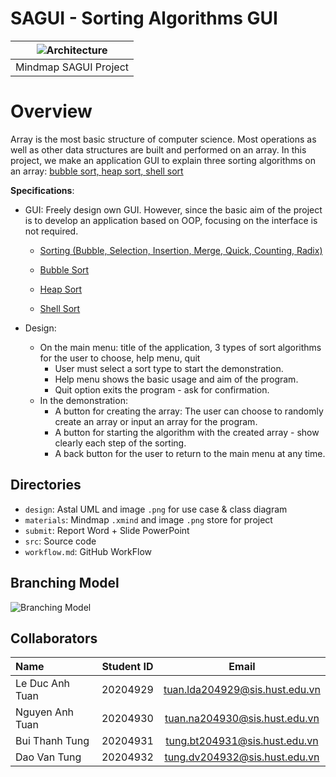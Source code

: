 # SAGUI - Sorting Algorithms GUI
| ![Architecture](https://github.com/tuanlda78202/OOP.DSAI.20212.Team23/blob/main/materials/SAGUI.png) | 
|:--:| 
| Mindmap SAGUI Project|


# Overview
Array is the most basic structure of computer science. Most operations as well as other data structures are built and performed on an array. In this project, we make an application GUI to explain three sorting algorithms on an array: [bubble sort, ](https://www.geeksforgeeks.org/bubble-sort/)[heap sort, ](https://www.geeksforgeeks.org/heap-sort/)[shell sort](https://www.geeksforgeeks.org/shellsort/)

**Specifications**:

- GUI:  Freely design own GUI. However, since the basic aim of the project is to develop an application based on OOP, focusing on the interface is not required.
    
    - [Sorting (Bubble, Selection, Insertion, Merge, Quick, Counting, Radix)](https://visualgo.net/en/sorting)
    
    - [Bubble Sort](https://www.youtube.com/watch?v=nmhjrI-aW5o)
    
    - [Heap Sort](https://www.youtube.com/watch?v=MtQL_ll5KhQ)
    
    - [Shell Sort](https://www.youtube.com/watch?v=SHcPqUe2GZM)
    
- Design:
    - On the main menu: title of the application, 3 types of sort algorithms for the user to choose, help menu, quit
        - User must select a sort type to start the demonstration.
        - Help menu shows the basic usage and aim of the program.
        - Quit option exits the program - ask for confirmation.
    - In the demonstration:
        - A button for creating the array: The user can choose to randomly create an array or input an array for the program.
        - A button for starting the algorithm with the created array - show clearly each step of the sorting.
        - A back button for the user to return to the main menu at any time.
## Directories  
- `design`: Astal UML and image `.png` for use case & class diagram
- `materials`: Mindmap `.xmind` and image `.png` store for project
- `submit`: Report Word + Slide PowerPoint 
- `src`: Source code
- `workflow.md`: GitHub WorkFlow

## Branching Model 
![Branching Model](https://github.com/tuanlda78202/OOP.DSAI.20212.Team23/blob/main/materials/bm.png)
  
## Collaborators 
| Name                         | Student ID       | Email                                      |
| :---                         |    :----:        |          :---:                             |
| Le Duc Anh Tuan              | 20204929         | tuan.lda204929@sis.hust.edu.vn            |
| Nguyen Anh Tuan             | 20204930         | tuan.na204930@sis.hust.edu.vn            |
| Bui Thanh Tung             | 20204931         | tung.bt204931@sis.hust.edu.vn|
| Dao Van Tung       | 20204932         | tung.dv204932@sis.hust.edu.vn              |
